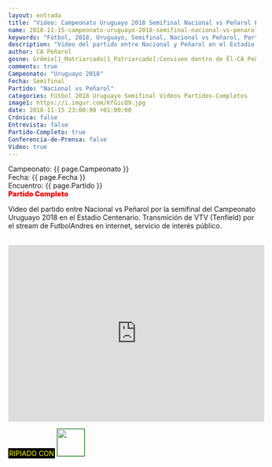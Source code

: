 ```yaml
---
layout: entrada
title: "Video: Campeonato Uruguayo 2018 Semifinal Nacional vs Peñarol Partido Completo"
name: 2018-11-15-campeonato-uruguayo-2018-semifinal-nacional-vs-penarol-partido-completo.markdown
keywords: "Fútbol, 2018, Uruguayo, Semifinal, Nacional vs Peñarol, Partido Completo, video, youtube"
description: "Video del partido entre Nacional y Peñarol en el Estadio Centenario el 11 de noviembre por la semifinal del Campeonato Uruguayo 2018. Transmición de VTV (Tenfield) por el stream de FutbolAndres en internet, servicio de interés público."
author: CA Peñarol
gosne: Grêmio[1_Matriarcado|1_Patriarcado]:Conviven dentro de Êl-CA Peñarol
comments: true
Campeonato: "Uruguayo 2018"
Fecha: Semifinal
Partido: "Nacional vs Peñarol"
categories: Fútbol 2018 Uruguayo Semifinal Videos Partidos-Completos
image1: https://i.imgur.com/KfGicQ9.jpg
date: 2018-11-15 23:00:00 +01:00:00
Crónica: false
Entrevista: false
Partido-Completo: true
Conferencia-de-Prensa: false
Video: true
---
```


Campeonato: <span>{{ page.Campeonato }}</span><br>
Fecha: <span>{{ page.Fecha }}</span><br>
Encuentro: <span>{{ page.Partido }}</span><br>
<span style="color:red;font-weight:900">Partido Completo</span>

Video del partido entre Nacional vs Peñarol por la semifinal del Campeonato Uruguayo 2018 en el Estadio Centenario. Transmición de VTV (Tenfield) por el stream de FutbolAndres en internet, servicio de interés público.

<br>

<iframe width="521" height="360" src="https://www.youtube.com/embed/Mjuqau995k0" frameborder="0" allow="accelerometer; autoplay; encrypted-media; gyroscope; picture-in-picture" allowfullscreen></iframe>

<br>

<span style="color:yellow;background:black;padding:2px;">RIPIADO CON</span> <a href="http://ffmpeg.org"><img src="{{ site.url }}/images/ffmpeg.png" width="55" style="border:1px solid green;"></a>
